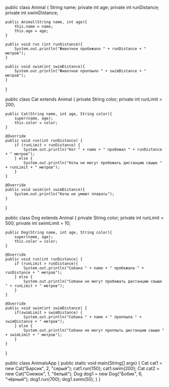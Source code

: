 public class Animal {
    String name;
    private int age;
    private int runDistance;
    private int swimDistance;

    public Animal(String name, int age){
        this.name = name;
        this.age = age;
    }

    public void run (int runDistance){
        System.out.println("Животное пробежало " + runDistance + " метров");
    }

    public void swim(int swimDistance){
        System.out.println("Животное проплыло " + swimDistance + " метров");
    }
}

public class Cat extends Animal {
    private String color;
    private int runLimit = 200;

    public Cat(String name, int age, String color){
        super(name, age);
        this.color = color;
    }

    @Override
    public void run(int runDistance) {
        if (runLimit > runDistance) {
            System.out.println("Кот " + name + " пробежал " + runDistance + " метров");
        } else {
            System.out.println("Коты не могут пробежать дистанцию свыше " + runLimit + " метров");
        }
    }

    @Override
    public void swim(int swimDistance){
        System.out.println("Коты не умеют плавать");
    }
}

public class Dog extends Animal {
    private String color;
    private int runLimit = 500;
    private int swimLimit = 10;

    public Dog(String name, int age, String color){
        super(name, age);
        this.color = color;
    }

    @Override
    public void run(int runDistance) {
        if (runLimit > runDistance){
            System.out.println("Собака " + name + " пробежала " + runDistance + " метров");
        } else {
            System.out.println("Собаки не могут пробежать дистанцию свыше " + runLimit + " метров");
        }
    }

    @Override
    public void swim(int swimDistance) {
        if(swimLimit > swimDistance) {
            System.out.println("Собака " + name + " проплыла " + swimDistance + " метров");
        } else {
            System.out.println("Собаки не могут проплыть дистанцию свыше " + swimLimit + " метров");
        }
    }
}

public class AnimalsApp {
    public static void main(String[] args) {
        Cat cat1 = new Cat("Барсик", 2, "серый");
        cat1.run(150);
        cat1.swim(200);
        Cat cat2 = new Cat("Снежок", 1, "белый");
        Dog dog1 = new Dog("Бобик", 6, "чёрный");
        dog1.run(700);
        dog1.swim(50);
    }
}



